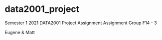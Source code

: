 # data2001_project

Semester 1 2021 DATA2001 Project Assignment
Assignment Group F14 - 3

Eugene & Matt
